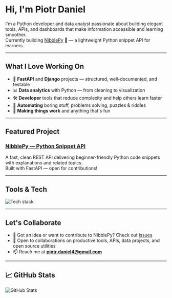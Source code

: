 # Hi, I'm Piotr Daniel

I'm a Python developer and data analyst passionate about building elegant tools, APIs, and dashboards that make information accessible and learning smoother.  
Currently building [NibblePy](https://github.com/NibblePy/nibblepy-api) 🐍 — a lightweight Python snippet API for learners.

---

## What I Love Working On

- 🧪 **FastAPI** and **Django** projects — structured, well-documented, and testable  
- 📊 **Data analytics** with Python — from cleaning to visualization  
- 🛠️ **Developer** tools that reduce complexity and help others learn faster  
- 🧠 **Automating** boring stuff, problems solving, puzzles & riddles
- 🧰 **Making things work** and anything that's fun  

---

## Featured Project

### [NibblePy — Python Snippet API](https://github.com/NibblePy/nibblepy-api)

A fast, clean REST API delivering beginner-friendly Python code snippets with explanations and related topics.  
Built with FastAPI — open for contributions!

<!-- Add a preview image if you have one: 
![NibblePy](https://github.com/NibblePy/nibblepy-api/raw/main/preview.png)
-->

---

## Tools & Tech

<img src="https://skillicons.dev/icons?i=python,django,fastapi,postgresql,sqlite,git,github,pytest,pandas,numpy,matplotlib,dash" alt="Tech stack" />

---

## Let's Collaborate

- 💬 Got an idea or want to contribute to NibblePy? Check out [issues](https://github.com/NibblePy/nibblepy-api/issues)
- 🌱 Open to collaborations on productive tools, APIs, data projects, and open source utilities
- 📫 Reach me at **piotr.daniel4@gmail.com**

---

## 📈 GitHub Stats

![GitHub Stats](https://github-readme-stats.vercel.app/api?username=piotr-daniel&show_icons=true&hide_title=true&hide_border=true&theme=default)
